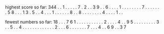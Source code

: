 highest score so far:
344
. . 1 . . . . . 7
. 2 . . 3 9 . . 6
. . . . 1 . . . .
. . . . 7 . . . .
. . . 5 8 . . . 1
3 . 5 . . 4 . . .
1 . . . . . . 8 .
. 8 . . . . . . .
. 4 . . . . 1 . .

fewest numbers so far:
18
. . . 7 6 1 . . .
. . . . . . . . 2
. . . . 4 . . 9 5
. . . . . . . . .
3 . . 5 . . 4 . .
. . . . . . . . .
. . 2 . . . 6 . .
. . . . . 7 . . .
4 . . 6 9 . . 3 7